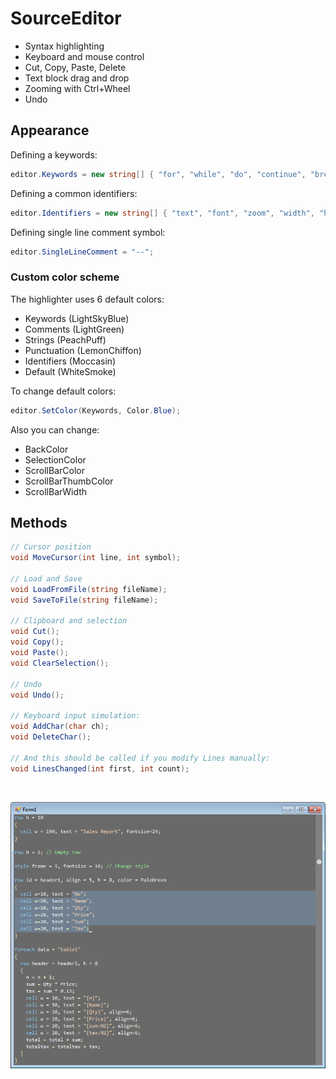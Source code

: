 # SourceEditor

- Syntax highlighting
- Keyboard and mouse control
- Cut, Copy, Paste, Delete
- Text block drag and drop
- Zooming with Ctrl+Wheel
- Undo

## Appearance

Defining a keywords:

```csharp
editor.Keywords = new string[] { "for", "while", "do", "continue", "break", "switch", "if", "else" };
```

Defining a common identifiers:

```csharp
editor.Identifiers = new string[] { "text", "font", "zoom", "width", "height" };
```

Defining single line comment symbol:

```csharp
editor.SingleLineComment = "--";
```

### Custom color scheme

The highlighter uses 6 default colors:
- Keywords (LightSkyBlue)
- Comments (LightGreen)
- Strings (PeachPuff)
- Punctuation (LemonChiffon)
- Identifiers (Moccasin)
- Default (WhiteSmoke)

To change default colors:

```csharp
editor.SetColor(Keywords, Color.Blue);
```

Also you can change:
- BackColor
- SelectionColor
- ScrollBarColor
- ScrollBarThumbColor
- ScrollBarWidth

## Methods

```csharp
// Cursor position
void MoveCursor(int line, int symbol);

// Load and Save
void LoadFromFile(string fileName);
void SaveToFile(string fileName);

// Clipboard and selection
void Cut();
void Copy();
void Paste();
void ClearSelection();

// Undo
void Undo();

// Keyboard input simulation:
void AddChar(char ch);
void DeleteChar();

// And this should be called if you modify Lines manually:
void LinesChanged(int first, int count);
```

 

![Screenshot](pictures/editor.png)

